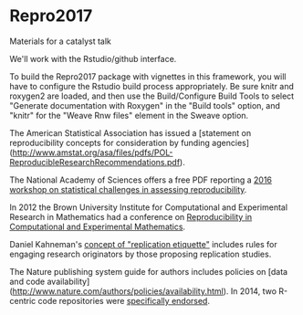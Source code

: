 # Repro2017
Materials for a catalyst talk

We'll work with the Rstudio/github interface.

To build the Repro2017 package with vignettes in this framework,
you will have to configure the Rstudio build process appropriately.  Be sure knitr and roxygen2 are loaded, and then use the Build/Configure Build Tools to select "Generate documentation with Roxygen" in the "Build tools" option, and "knitr" for the "Weave Rnw files" element in the Sweave option. 

The American Statistical Association has issued a [statement on reproducibility concepts for consideration by funding agencies] (http://www.amstat.org/asa/files/pdfs/POL-ReproducibleResearchRecommendations.pdf).

The National Academy of Sciences offers a free PDF reporting a [2016 workshop on statistical challenges in assessing reproducibility](https://www.nap.edu/catalog/21915/statistical-challenges-in-assessing-and-fostering-the-reproducibility-of-scientific-results).

In 2012 the Brown University Institute for Computational and Experimental Research in Mathematics had a conference on [Reproducibility in Computational and Experimental Mathematics](https://icerm.brown.edu/tw12-5-rcem/). 

Daniel Kahneman's [concept of "replication etiquette"](https://www.scribd.com/document/225285909/Kahneman-Commentary) includes rules for engaging research originators by those proposing replication studies.

The Nature publishing system guide for authors includes policies on [data and code availability] (http://www.nature.com/authors/policies/availability.html).  In 2014, two R-centric code repositories
were [specifically endorsed](http://www.nature.com/ng/journal/v46/n1/full/ng.2869.html).
